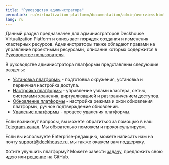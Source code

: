 ```yaml
---
title: "Руководство администратора"
permalink: ru/virtualization-platform/documentation/admin/overview.html
lang: ru
---
```


Данный раздел предназначен для администраторов Deckhouse Virtualization Platform и описывает порядок создания и изменения кластерных ресурсов. Администраторы также обладают правами на управление проектными ресурсами, описание которых содержится в [Руководстве пользователя](/products/virtualization-platform/documentation/user/overview.html).

В руководстве администратора платформы представлены следующие разделы:

- [Установка платформы](./install/steps/prepare.html) - подготовка окружения, установка и первичная настройка доступа.
- [Настройка платформы](/products/virtualization-platform/documentation/admin/platform-management/platform-scaling/overview.html) - управление узлами кластера, сетью, системами хранения, виртуализацией и разграничением доступов.
- [Обновление платформы](./update/update.html) - настройка режима и окон обновления платформы, ручное подтверждение обновлений.
- [Удаление платформы](./removing/removing.html) - процесс удаления платформы.

Если возникнут вопросы, вы можете обратиться за помощью в наш [Telegram-канал](https://t.me/deckhouse_ru). Мы обязательно поможем и проконсультируем.

Если вы используете Enterprise-редакцию, можете написать нам на почту&nbsp;<a href="mailto:support@deckhouse.ru">support@deckhouse.ru</a>, мы также окажем вам поддержку.

Хотите улучшить платформу? Можете завести [задачу](https://github.com/deckhouse/virtualization/issues/), предложить свою идею или [решение](https://github.com/deckhouse/virtualization/blob/main/CONTRIBUTING.md) на GitHub.
